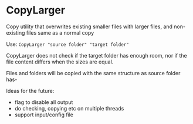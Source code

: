 # CopyLarger

Copy utility that overwrites existing smaller files with larger files, and non-existing files same as a normal copy

Use: `CopyLarger "source folder" "target folder"`

CopyLarger does not check if the target folder has enough room, nor if the file content differs when the sizes are equal.

Files and folders will be copied with the same structure as source folder has-

Ideas for the future:

* flag to disable all output
* do checking, copying etc on multiple threads
* support input/config file 
